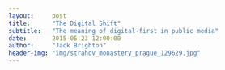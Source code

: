 ```yaml
---
layout:     post
title:      "The Digital Shift"
subtitle:   "The meaning of digital-first in public media"
date:       2015-05-23 12:00:00
author:     "Jack Brighton"
header-img: "img/strahov_monastery_prague_129629.jpg"
---
```


